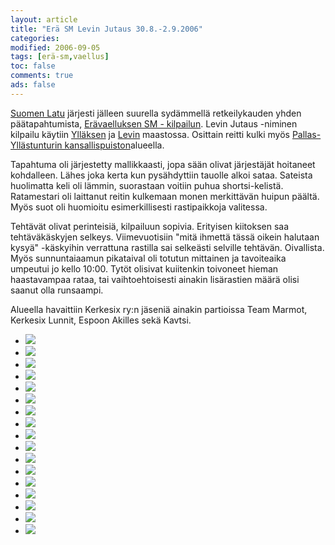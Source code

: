 ```yaml
--- 
layout: article 
title: "Erä SM Levin Jutaus 30.8.-2.9.2006" 
categories: 
modified: 2006-09-05 
tags: [erä-sm,vaellus]
toc: false 
comments: true 
ads: false 
--- 
```


[Suomen Latu](http://www.suomenlatu.fi/) järjesti jälleen suurella
sydämmellä retkeilykauden yhden päätapahtumista, [Erävaelluksen SM -
kilpailun](http://levinjutaus.levi.fi/). Levin Jutaus -niminen kilpailu
käytiin [Ylläksen](http://www.yllas.fi/) ja [Levin](http://www.levi.fi/)
maastossa. Osittain reitti kulki myös [Pallas-Yllästunturin
kansallispuiston](http://www.luontoon.fi/page.asp?Section=4440)alueella.

Tapahtuma oli järjestetty mallikkaasti, jopa sään olivat järjestäjät
hoitaneet kohdalleen. Lähes joka kerta kun pysähdyttiin tauolle alkoi
sataa. Sateista huolimatta keli oli lämmin, suorastaan voitiin puhua
shortsi-kelistä. Ratamestari oli laittanut reitin kulkemaan monen
merkittävän huipun päältä. Myös suot oli huomioitu esimerkillisesti
rastipaikkoja valitessa.

Tehtävät olivat perinteisiä, kilpailuun sopivia. Erityisen kiitoksen saa
tehtäväkäskyjen selkeys. Viimevuotisiin "mitä ihmettä tässä oikein
halutaan kysyä" -käskyihin verrattuna rastilla sai selkeästi selville
tehtävän. Oivallista. Myös sunnuntaiaamun pikataival oli totutun
mittainen ja tavoiteaika umpeutui jo kello 10:00. Tytöt olisivat
kuiitenkin toivoneet hieman haastavampaa rataa, tai vaihtoehtoisesti
ainakin lisärastien määrä olisi saanut olla runsaampi.

Alueella havaittiin Kerkesix ry:n jäseniä ainakin partioissa Team
Marmot, Kerkesix Lunnit, Espoon Akilles sekä Kavtsi.

<div class="image-gallery">

-   [![](/Media/Default/ImageGalleries/era-sm-2006/Thumbnails/vaelluserasm2006_01b.jpg)](/Media/Default/ImageGalleries/era-sm-2006/vaelluserasm2006_01b.jpg)
-   [![](/Media/Default/ImageGalleries/era-sm-2006/Thumbnails/vaelluserasm2006_02b.jpg)](/Media/Default/ImageGalleries/era-sm-2006/vaelluserasm2006_02b.jpg)
-   [![](/Media/Default/ImageGalleries/era-sm-2006/Thumbnails/vaelluserasm2006_03b.jpg)](/Media/Default/ImageGalleries/era-sm-2006/vaelluserasm2006_03b.jpg)
-   [![](/Media/Default/ImageGalleries/era-sm-2006/Thumbnails/vaelluserasm2006_04b.jpg)](/Media/Default/ImageGalleries/era-sm-2006/vaelluserasm2006_04b.jpg)
-   [![](/Media/Default/ImageGalleries/era-sm-2006/Thumbnails/vaelluserasm2006_05b.jpg)](/Media/Default/ImageGalleries/era-sm-2006/vaelluserasm2006_05b.jpg)
-   [![](/Media/Default/ImageGalleries/era-sm-2006/Thumbnails/vaelluserasm2006_06b.jpg)](/Media/Default/ImageGalleries/era-sm-2006/vaelluserasm2006_06b.jpg)
-   [![](/Media/Default/ImageGalleries/era-sm-2006/Thumbnails/vaelluserasm2006_07b.jpg)](/Media/Default/ImageGalleries/era-sm-2006/vaelluserasm2006_07b.jpg)
-   [![](/Media/Default/ImageGalleries/era-sm-2006/Thumbnails/vaelluserasm2006_08b.jpg)](/Media/Default/ImageGalleries/era-sm-2006/vaelluserasm2006_08b.jpg)
-   [![](/Media/Default/ImageGalleries/era-sm-2006/Thumbnails/vaelluserasm2006_09b.jpg)](/Media/Default/ImageGalleries/era-sm-2006/vaelluserasm2006_09b.jpg)
-   [![](/Media/Default/ImageGalleries/era-sm-2006/Thumbnails/vaelluserasm2006_10b.jpg)](/Media/Default/ImageGalleries/era-sm-2006/vaelluserasm2006_10b.jpg)
-   [![](/Media/Default/ImageGalleries/era-sm-2006/Thumbnails/vaelluserasm2006_11b.jpg)](/Media/Default/ImageGalleries/era-sm-2006/vaelluserasm2006_11b.jpg)
-   [![](/Media/Default/ImageGalleries/era-sm-2006/Thumbnails/vaelluserasm2006_12b.jpg)](/Media/Default/ImageGalleries/era-sm-2006/vaelluserasm2006_12b.jpg)
-   [![](/Media/Default/ImageGalleries/era-sm-2006/Thumbnails/vaelluserasm2006_13b.jpg)](/Media/Default/ImageGalleries/era-sm-2006/vaelluserasm2006_13b.jpg)
-   [![](/Media/Default/ImageGalleries/era-sm-2006/Thumbnails/vaelluserasm2006_14b.jpg)](/Media/Default/ImageGalleries/era-sm-2006/vaelluserasm2006_14b.jpg)
-   [![](/Media/Default/ImageGalleries/era-sm-2006/Thumbnails/vaelluserasm2006_15b.jpg)](/Media/Default/ImageGalleries/era-sm-2006/vaelluserasm2006_15b.jpg)
-   [![](/Media/Default/ImageGalleries/era-sm-2006/Thumbnails/vaelluserasm2006_16b.jpg)](/Media/Default/ImageGalleries/era-sm-2006/vaelluserasm2006_16b.jpg)
-   [![](/Media/Default/ImageGalleries/era-sm-2006/Thumbnails/vaelluserasm2006_17b.jpg)](/Media/Default/ImageGalleries/era-sm-2006/vaelluserasm2006_17b.jpg)

</div>
